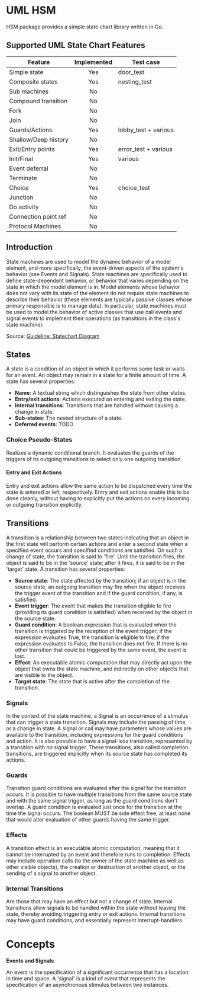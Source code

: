 # UML HSM

HSM package provides a simple state chart library written in Go.

## Supported UML State Chart Features

| Feature              | Implemented | Test case            |
|----------------------|:-----------:|----------------------|
| Simple state         |     Yes     | door_test            |
| Composite states     |     Yes     | nesting_test         |
| Sub machines         |     No      |                      |
| Compound transition  |     No      |                      |
| Fork                 |     No      |                      |
| Join                 |     No      |                      |
| Guards/Actions       |     Yes     | lobby_test + various |
| Shallow/Deep history |     No      |                      | 
| Exit/Entry points    |     Yes     | error_test + various |
| Init/Final           |     Yes     | various              |
| Event deferral       |     No      |                      |
| Terminate            |     No      |                      |
| Choice               |     Yes     | choice_test          |
| Junction             |     No      |                      |
| Do activity          |     No      |                      |
| Connection point ref |     No      |                      |
| Protocol Machines    |     No      |                      |

## Introduction

State machines are used to model the dynamic behavior of a model element, and more specifically, the event-driven
aspects of the system's behavior (see Events and Signals). State machines are specifically used to define
state-dependent behavior, or behavior that varies depending on the state in which the model element is in. Model
elements whose behavior does not vary with its state of the element do not require state machines to describe their
behavior (these elements are typically passive classes whose primary responsible is to manage data). In particular,
state machines must be used to model the behavior of active classes that use call events and signal events to implement
their operations (as transitions in the class's state machine).

Source: [Guideline: Statechart Diagram](http://www.michael-richardson.com/processes/rup_for_sqa)

## States

A state is a condition of an object in which it performs some task or waits for an event. An object may remain in a
state for a finite amount of time. A state has several properties:

- **Name**: A textual string which distinguishes the state from other states.
- **Entry/exit actions**: Actions executed on entering and exiting the state.
- **Internal transitions**: Transitions that are handled without causing a change in state.
- **Sub-states**: The nested structure of a state.
- **Deferred events**: TODO

### Choice Pseudo-States

Realizes a dynamic conditional branch. It evaluates the guards of the triggers of its outgoing transitions to select
only one outgoing transition.

#### Entry and Exit Actions

Entry and exit actions allow the same action to be dispatched every time the state is entered or left, respectively.
Entry and exit actions enable this to be done cleanly, without having to explicitly put the actions on every incoming or
outgoing transition explicitly.

## Transitions

A transition is a relationship between two states indicating that an object in the first state will perform certain
actions and enter a second state when a specified event occurs and specified conditions are satisfied. On such a change
of state, the transition is said to 'fire'. Until the transition fires, the object is said to be in the 'source' state;
after it fires, it is said to be in the 'target' state. A transition has several properties:

- **Source state**: The state affected by the transition; if an object is in the source state, an outgoing transition
  may fire when the object receives the trigger event of the transition and if the guard condition, if any, is satisfied.
- **Event trigger**: The event that makes the transition eligible to fire (providing its guard condition is satisfied)
  when received by the object in the source state.
- **Guard condition**: A boolean expression that is evaluated when the transition is triggered by the reception of the
  event trigger; if the expression evaluates True, the transition is eligible to fire; if the expression evaluates to
  False, the transition does not fire. If there is no other transition that could be triggered by the same event, the
  event is lost.
- **Effect**: An executable atomic computation that may directly act upon the object that owns the state machine, and
  indirectly on other objects that are visible to the object.
- **Target state**: The state that is active after the completion of the transition.

### Signals

In the context of the state machine, a Signal is an occurrence of a stimulus that can trigger a state transition.
Signals may include the passing of time, or a change in state. A signal or call may have parameters whose values are
available to the transition, including expressions for the guard conditions and action. It is also possible to have a
signal-less transition, represented by a transition with no signal trigger. These transitions, also called completion
transitions, are triggered implicitly when its source state has completed its actions.

### Guards

Transition guard conditions are evaluated after the signal for the transition occurs. It is possible to have multiple
transitions from the same source state and with the same signal trigger, as long as the guard conditions don't overlap.
A guard condition is evaluated just once for the transition at the time the signal occurs. The boolean MUST be
side effect free, at least none that would alter evaluation of other guards having the same trigger.

### Effects

A transition effect is an executable atomic computation, meaning that it cannot be interrupted by an event and therefore
runs to completion. Effects may include operation calls (to the owner of the state machine as well as other visible
objects), the creation or destruction of another object, or the sending of a signal to another object.

### Internal Transitions

Are those that may have an effect but not a change of state. Internal transitions allow signals to be handled within the
state without leaving the state, thereby avoiding triggering entry or exit actions. Internal transitions may have guard
conditions, and essentially represent interrupt-handlers.

# Concepts

**Events and Signals**

An event is the specification of a significant occurrence that has a location in time and space. A 'signal' is a kind of
event that represents the specification of an asynchronous stimulus between two instances.